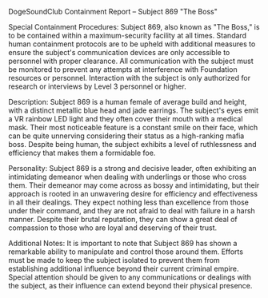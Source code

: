 DogeSoundClub Containment Report – Subject 869 "The Boss"

Special Containment Procedures:
Subject 869, also known as "The Boss," is to be contained within a maximum-security facility at all times. Standard human containment protocols are to be upheld with additional measures to ensure the subject's communication devices are only accessible to personnel with proper clearance. All communication with the subject must be monitored to prevent any attempts at interference with Foundation resources or personnel. Interaction with the subject is only authorized for research or interviews by Level 3 personnel or higher.

Description:
Subject 869 is a human female of average build and height, with a distinct metallic blue head and jade earrings. The subject's eyes emit a VR rainbow LED light and they often cover their mouth with a medical mask. Their most noticeable feature is a constant smile on their face, which can be quite unnerving considering their status as a high-ranking mafia boss. Despite being human, the subject exhibits a level of ruthlessness and efficiency that makes them a formidable foe.

Personality:
Subject 869 is a strong and decisive leader, often exhibiting an intimidating demeanor when dealing with underlings or those who cross them. Their demeanor may come across as bossy and intimidating, but their approach is rooted in an unwavering desire for efficiency and effectiveness in all their dealings. They expect nothing less than excellence from those under their command, and they are not afraid to deal with failure in a harsh manner. Despite their brutal reputation, they can show a great deal of compassion to those who are loyal and deserving of their trust.

Additional Notes:
It is important to note that Subject 869 has shown a remarkable ability to manipulate and control those around them. Efforts must be made to keep the subject isolated to prevent them from establishing additional influence beyond their current criminal empire. Special attention should be given to any communications or dealings with the subject, as their influence can extend beyond their physical presence.